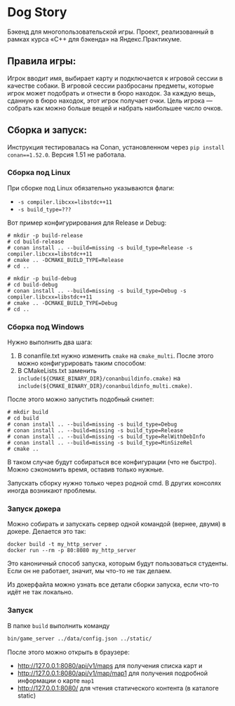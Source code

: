 # Dog Story
Бэкенд для многопользовательской игры. Проект, реализованный в рамках курса «C++ для бэкенда» на Яндекс.Практикуме.

## Правила игры:
Игрок вводит имя, выбирает карту и подключается к игровой сессии в качестве собаки. В игровой сессии разбросаны предметы, которые игрок может подобрать и отнести в бюро находок. За каждую вещь, сданную в бюро находок, этот игрок получает очки. Цель игрока — собрать как можно больше вещей и набрать наибольшее число очков.

## Сборка и запуск:
Инструкция тестировалась на Conan, установленном через `pip install conan==1.52.0`. Версия 1.51 не работала.

### Сборка под Linux

При сборке под Linux обязательно указываются флаги:
* `-s compiler.libcxx=libstdc++11`
* `-s build_type=???`

Вот пример конфигурирования для Release и Debug:
```
# mkdir -p build-release 
# cd build-release
# conan install .. --build=missing -s build_type=Release -s compiler.libcxx=libstdc++11
# cmake .. -DCMAKE_BUILD_TYPE=Release
# cd ..

# mkdir -p build-debug
# cd build-debug
# conan install .. --build=missing -s build_type=Debug -s compiler.libcxx=libstdc++11
# cmake .. -DCMAKE_BUILD_TYPE=Debug
# cd ..

```

### Сборка под Windows

Нужно выполнить два шага:
1. В conanfile.txt нужно изменить `cmake` на `cmake_multi`. После этого можно конфигурировать таким способом:
2. В CMakeLists.txt заменить `include(${CMAKE_BINARY_DIR}/conanbuildinfo.cmake)` на `include(${CMAKE_BINARY_DIR}/conanbuildinfo_multi.cmake)`.

После этого можно запустить подобный снипет:

```
# mkdir build 
# cd build
# conan install .. --build=missing -s build_type=Debug
# conan install .. --build=missing -s build_type=Release
# conan install .. --build=missing -s build_type=RelWithDebInfo
# conan install .. --build=missing -s build_type=MinSizeRel
# cmake ..
```

В таком случае будут собираться все конфигурации (что не быстро). Можно сэкономить время, оставив только нужные.

Запускать сборку нужно только через родной cmd. В других консолях иногда возникают проблемы.

### Запуск докера

Можно собирать и запускать сервер одной командой (вернее, двумя) в докере. Делается это так:

```
docker build -t my_http_server .
docker run --rm -p 80:8080 my_http_server
```

Это каноничный способ запуска, которым будут пользоваться студенты. Если он не работает, значит, мы что-то не так делаем.

Из докерфайла можно узнать все детали сборки запуска, если что-то идёт не так локально.

### Запуск

В папке `build` выполнить команду
```sh
bin/game_server ../data/config.json ../static/
```
После этого можно открыть в браузере:
* http://127.0.0.1:8080/api/v1/maps для получения списка карт и
* http://127.0.0.1:8080/api/v1/map/map1 для получения подробной информации о карте `map1`
* http://127.0.0.1:8080/ для чтения статического контента (в каталоге static)
